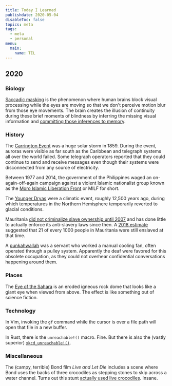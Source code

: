 ```yaml
---
title: Today I Learned
publishdate: 2020-05-04
disableToc: false
topics: meta
tags:
  - meta
  - personal
menu:
  main:
    name: TIL
---
```

## 2020

### Biology

[Saccadic masking](https://en.wikipedia.org/wiki/Saccadic_masking) is the phenomenon where human brains block visual processing while the eyes are moving so that we don't perceive motion blur from those eye movements. The brain creates the illusion of continuity during these brief moments of blindness by inferring the missing visual information and [committing those inferences to memory](https://en.wikipedia.org/wiki/Transsaccadic_memory).

### History

The [Carrington Event](https://en.wikipedia.org/wiki/Solar_storm_of_1859) was a huge solar storm in 1859. During the event, auroras were visible as far south as the Caribbean and telegraph systems all over the world failed. Some telegraph operators reported that they could continue to send and receive messages even though their systems were disconnected from any source of electricity.

Between 1977 and 2014, the government of the Philippines waged an on-again-off-again campaign against a violent Islamic nationalist group known as the [Moro Islamic Liberation Front](https://en.wikipedia.org/wiki/Moro_Islamic_Liberation_Front) or MILF for short.

The [Younger Dryas](https://en.wikipedia.org/wiki/Younger_Dryas) were a climatic event, roughly 12,500 years ago, during which temperatures in the Northern Hemisphere temporarily reverted to glacial conditions.

Mauritania [did not criminalize slave ownership until 2007](https://en.wikipedia.org/wiki/Slavery_in_Mauritania#Modern_slavery) and has done little to actually enforce its anti-slavery laws since then. A [2018 estimate](https://www.globalslaveryindex.org/2018/data/country-data/mauritania/) suggested that 21 of every 1000 people in Mauritania were still enslaved at that time.

A [punkahwallah](https://en.wikipedia.org/wiki/Punkah_wallah) was a servant who worked a manual cooling fan, often operated through a pulley system. Apparently the deaf were favored for this obsolete occupation, as they could not overhear confidential conversations happening around them.

### Places

The [Eye of the Sahara](https://en.wikipedia.org/wiki/Richat_Structure) is an eroded igneous rock dome that looks like a giant eye when viewed from above. The effect is like something out of science fiction.


### Technology

In Vim, invoking the `gf` command while the cursor is over a file path will open that file in a new buffer.

In Rust, there is the `unreachable!()` macro. Fine. But there is also the (vastly superior) [`xkcd_unreachable!()`](https://docs.rs/crate/xkcd_unreachable/).

### Miscellaneous

The (campy, terrible) Bond film _Live and Let Die_ includes a scene where Bond uses the backs of three crocodiles as stepping stones to skip across a water channel. Turns out this stunt [actually used live crocodiles](https://www.youtube.com/watch?v=EDeUzB12ln8). Insane.
